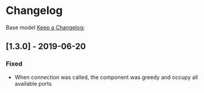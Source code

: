 # Changelog


Base model [Keep a Changelog](https://keepachangelog.com/en/1.0.0/);


## [1.3.0] - 2019-06-20
### Fixed
  - When connection was called, the component was greedy and occupy all available ports
